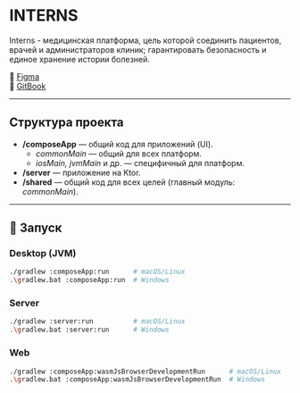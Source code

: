 # INTERNS

 Interns - медицинская платформа, цель которой соединить пациентов, врачей и администраторов клиник; гарантировать безопасность и единое хранение истории болезней.

🔗 [Figma](https://left-horse-59061146.figma.site/)  
📖 [GitBook](https://app.gitbook.com/invite/EqtRMZ09gU5WjTQBpnhe/UU9QKF5uThAdszLQO3Oa)  

---

## Структура проекта

- **/composeApp** — общий код для приложений (UI).  
  - *commonMain* — общий для всех платформ.  
  - *iosMain, jvmMain* и др. — специфичный для платформ.  
- **/server** — приложение на Ktor.  
- **/shared** — общий код для всех целей (главный модуль: *commonMain*).  

---

## 🚀 Запуск

### Desktop (JVM)
```bash
./gradlew :composeApp:run      # macOS/Linux
.\gradlew.bat :composeApp:run  # Windows
```

### Server
```bash
./gradlew :server:run          # macOS/Linux
.\gradlew.bat :server:run      # Windows
```

### Web
```bash
./gradlew :composeApp:wasmJsBrowserDevelopmentRun      # macOS/Linux
.\gradlew.bat :composeApp:wasmJsBrowserDevelopmentRun  # Windows
```
